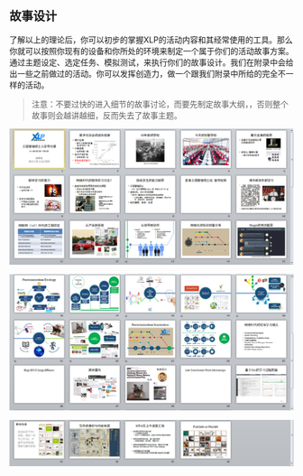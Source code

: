 ## 故事设计

了解以上的理论后，你可以初步的掌握XLP的活动内容和其经常使用的工具。那么你就可以按照你现有的设备和你所处的环境来制定一个属于你们的活动故事方案。通过主题设定、选定任务、模拟测试，来执行你们的故事设计。我们在附录中会给出一些之前做过的活动。你可以发挥创造力，做一个跟我们附录中所给的完全不一样的活动。

>注意：不要过快的进入细节的故事讨论，而要先制定故事大纲，，否则整个故事则会越讲越细，反而失去了故事主题。

![0](../assets/challenger_preparation/story_design/2014storyboard1.jpg)

![0](../assets/challenger_preparation/story_design/2014storyboard2.jpg)

![0](../assets/challenger_preparation/story_design/2014storyboard3.jpg)



